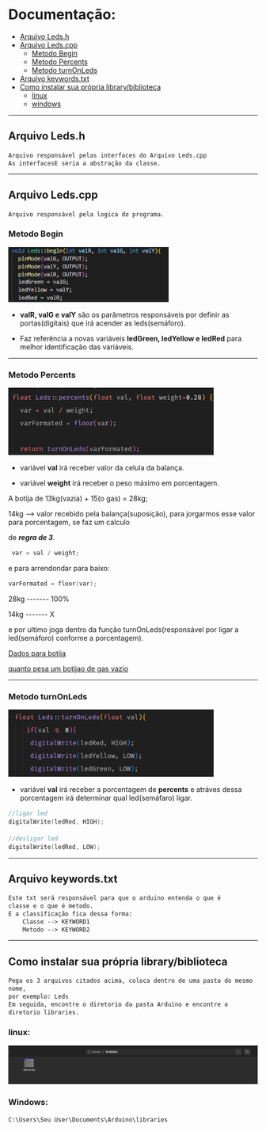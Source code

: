 # Documentação:
- [Arquivo Leds.h](#arquivo-ledsh)
- [Arquivo Leds.cpp](#arquivo-ledscpp)
	- [Metodo Begin](#metodo-begin)
	- [Metodo Percents](#metodo-percents)
	- [Metodo turnOnLeds](#metodo-turnonleds)
- [Arquivo keywords.txt](#arquivo-keywordstxt)
- [Como instalar sua própria library/biblioteca](#como-instalar-sua-própria-librarybiblioteca)
	- [linux](#linux)
	- [windows](#windows)
________________________________________________________________

## Arquivo Leds.h
	Arquivo responsável pelas interfaces do Arquivo Leds.cpp
	As interfacesE seria a abstração da classe.

________________________________________________________________
## Arquivo Leds.cpp
	Arquivo responsável pela logica do programa.

### Metodo Begin
<img src="./doc/function_begin.png" alt="imagem funcao begin"/>

- **valR, valG e valY** são os parâmetros responsáveis por definir 
as portas(digitais) que irá acender as leds(semáforo).

- Faz referência a novas variáveis **ledGreen, ledYellow e ledRed**
para melhor identificação das variáveis.
________________________________________________________________
### Metodo Percents
<img src="./doc/function_percents.png"/>

- variável **val** irá receber valor da celula da balança.

- variável **weight** irá receber o peso máximo em porcentagem.

A botija de 13kg(vazia) + 15(o gas) = 28kg;

14kg --> valor recebido pela balança(suposição),
para jorgarmos esse valor para porcentagem, se faz um calculo

de ***regra de 3***. 

```cpp
 var = val / weight;
```
e para arrendondar para baixo:
```cpp
varFormated = floor(var);
```

28kg ------- 100%

14kg ------- X

e por ultimo joga dentro da função turnOnLeds(responsável por ligar
a led(semáforo) conforme a porcentagem).

[Dados para botija](https://brainly.com.br/tarefa/10255772)

[quanto pesa um botijao de gas vazio](https://www.precodogas.com.br/quanto-pesa-um-botijao-de-gas-vazio.php)
________________________________________________________________
### Metodo turnOnLeds
<img src="./doc/function_turnOnLeds.png" alt="funcao ligar leds"/>

- variável **val** irá receber a porcentagem de **percents** e atráves
dessa porcentagem irá determinar qual led(semáfaro) ligar.

```cpp
//ligar led
digitalWrite(ledRed, HIGH);

//desligar led
digitalWrite(ledRed, LOW);
```

________________________________________________________________

## Arquivo keywords.txt
	Este txt será responsável para que o arduino entenda o que é 
	classe e o que é metodo.
	E a classificação fica dessa forma:
		Classe --> KEYWORD1
		Metodo --> KEYWORD2
________________________________________________________________

## Como instalar sua própria library/biblioteca
	Pega os 3 arquivos citados acima, coloca dentro de uma pasta do mesmo nome, 
	por exemplo: Leds
	Em seguida, encontre o diretorio da pasta Arduino e encontre o diretorio libraries.

### linux:
<img src="./doc/path_directory.png" alt="Caminho para instalacao"/>

### Windows:
 <code>C:\Users\Seu User\Documents\Arduino\libraries</code>
